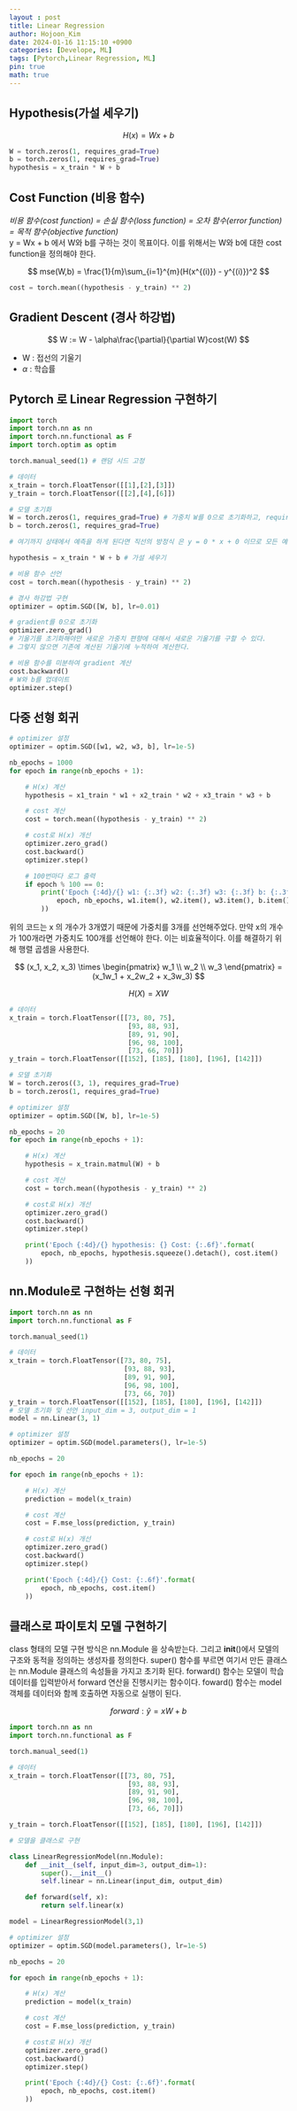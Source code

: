 ```yaml
---
layout : post
title: Linear Regression
author: Hojoon_Kim
date: 2024-01-16 11:15:10 +0900
categories: [Develope, ML]
tags: [Pytorch,Linear Regression, ML]
pin: true
math: true
---
```


## Hypothesis(가설 세우기)

$$ H(x) = Wx + b $$

``` python
W = torch.zeros(1, requires_grad=True)
b = torch.zeros(1, requires_grad=True)
hypothesis = x_train * W + b
```

## Cost Function (비용 함수)
_비용 함수(cost function) = 손실 함수(loss function) = 오차 함수(error function) = 목적 함수(objective function)_   
y = Wx + b 에서 W와 b를 구하는 것이 목표이다. 이를 위해서는 W와 b에 대한 cost function을 정의해야 한다. 

$$ mse(W,b) = \frac{1}{m}\sum_{i=1}^{m}(H(x^{(i)}) - y^{(i)})^2 $$

``` python
cost = torch.mean((hypothesis - y_train) ** 2)
```

## Gradient Descent (경사 하강법)

$$ W := W - \alpha\frac{\partial}{\partial W}cost(W) $$

- W : 접선의 기울기
- $\alpha$ : 학습률

## Pytorch 로 Linear Regression 구현하기

``` python
import torch
import torch.nn as nn
import torch.nn.functional as F
import torch.optim as optim

torch.manual_seed(1) # 랜덤 시드 고정

# 데이터
x_train = torch.FloatTensor([[1],[2],[3]])
y_train = torch.FloatTensor([[2],[4],[6]])

# 모델 초기화
W = torch.zeros(1, requires_grad=True) # 가중치 W를 0으로 초기화하고, requires_grad=True를 통해 학습을 통해 값이 변경되는 변수임을 명시
b = torch.zeros(1, requires_grad=True)

# 여기까지 상태에서 예측을 하게 된다면 직선의 방정식 은 y = 0 * x + 0 이므로 모든 예측값은 0이다.

hypothesis = x_train * W + b # 가설 세우기

# 비용 함수 선언
cost = torch.mean((hypothesis - y_train) ** 2)

# 경사 하강법 구현
optimizer = optim.SGD([W, b], lr=0.01)

# gradient를 0으로 초기화
optimizer.zero_grad()
# 기울기를 초기화해야만 새로운 가중치 편향에 대해서 새로운 기울기를 구할 수 있다.
# 그렇지 않으면 기존에 계산된 기울기에 누적하여 계산한다.

# 비용 함수를 미분하여 gradient 계산
cost.backward()
# W와 b를 업데이트
optimizer.step()
```

## 다중 선형 회귀

``` python
# optimizer 설정
optimizer = optim.SGD([w1, w2, w3, b], lr=1e-5)

nb_epochs = 1000
for epoch in range(nb_epochs + 1):

    # H(x) 계산
    hypothesis = x1_train * w1 + x2_train * w2 + x3_train * w3 + b

    # cost 계산
    cost = torch.mean((hypothesis - y_train) ** 2)

    # cost로 H(x) 개선
    optimizer.zero_grad()
    cost.backward()
    optimizer.step()

    # 100번마다 로그 출력
    if epoch % 100 == 0:
        print('Epoch {:4d}/{} w1: {:.3f} w2: {:.3f} w3: {:.3f} b: {:.3f} Cost: {:.6f}'.format(
            epoch, nb_epochs, w1.item(), w2.item(), w3.item(), b.item(), cost.item()
        ))
```

위의 코드는 x 의 개수가 3개였기 때문에 가중치를 3개를 선언해주었다. 만약 x의 개수가 100개라면 가중치도 100개를 선언해야 한다. 이는 비효율적이다. 이를 해결하기 위해 행렬 곱셈을 사용한다.

<div align="center">

$$ (x_1, x_2, x_3) \times \begin{pmatrix} w_1 \\ w_2 \\ w_3 \end{pmatrix} = (x_1w_1 + x_2w_2 + x_3w_3) $$

</div>

$$ H(X) = XW $$

``` python
# 데이터
x_train = torch.FloatTensor([[73, 80, 75],
                              [93, 88, 93],
                              [89, 91, 90],
                              [96, 98, 100],
                              [73, 66, 70]])
y_train = torch.FloatTensor([[152], [185], [180], [196], [142]])

# 모델 초기화
W = torch.zeros((3, 1), requires_grad=True)
b = torch.zeros(1, requires_grad=True)

# optimizer 설정
optimizer = optim.SGD([W, b], lr=1e-5)

nb_epochs = 20
for epoch in range(nb_epochs + 1):

    # H(x) 계산
    hypothesis = x_train.matmul(W) + b

    # cost 계산
    cost = torch.mean((hypothesis - y_train) ** 2)

    # cost로 H(x) 개선
    optimizer.zero_grad()
    cost.backward()
    optimizer.step()

    print('Epoch {:4d}/{} hypothesis: {} Cost: {:.6f}'.format(
        epoch, nb_epochs, hypothesis.squeeze().detach(), cost.item()
    ))
```

## nn.Module로 구현하는 선형 회귀

``` python
import torch.nn as nn
import torch.nn.functional as F

torch.manual_seed(1)

# 데이터
x_train = torch.FloatTensor([73, 80, 75],
                             [93, 88, 93],
                             [89, 91, 90],
                             [96, 98, 100],
                             [73, 66, 70])
y_train = torch.FloatTensor([[152], [185], [180], [196], [142]])
# 모델 초기화 및 선언 input_dim = 3, output_dim = 1
model = nn.Linear(3, 1)

# optimizer 설정
optimizer = optim.SGD(model.parameters(), lr=1e-5)

nb_epochs = 20

for epoch in range(nb_epochs + 1):

    # H(x) 계산
    prediction = model(x_train)

    # cost 계산
    cost = F.mse_loss(prediction, y_train)

    # cost로 H(x) 개선
    optimizer.zero_grad()
    cost.backward()
    optimizer.step()

    print('Epoch {:4d}/{} Cost: {:.6f}'.format(
        epoch, nb_epochs, cost.item()
    ))
```

## 클래스로 파이토치 모델 구현하기

class 형태의 모델 구현 방식은 nn.Module 을 상속받는다. 그리고 __init__()에서 모델의 구조와 동적을 정의하는 생성자를 정의한다. super() 함수를 부르면 여기서 만든 클래스는 nn.Module 클래스의 속성들을 가지고 초기화 된다. forward() 함수는 모델이 학습데이터를 입력받아서 forward 연산을 진행시키는 함수이다.
foward() 함수는 model 객체를 데이터와 함께 호출하면 자동으로 실행이 된다.

$$ forward : \hat{y} = xW + b $$

``` python
import torch.nn as nn
import torch.nn.functional as F

torch.manual_seed(1)

# 데이터
x_train = torch.FloatTensor([[73, 80, 75],
                              [93, 88, 93],
                              [89, 91, 90],
                              [96, 98, 100],
                              [73, 66, 70]])

y_train = torch.FloatTensor([[152], [185], [180], [196], [142]])

# 모델을 클래스로 구현

class LinearRegressionModel(nn.Module):
    def __init__(self, input_dim=3, output_dim=1):
        super().__init__()
        self.linear = nn.Linear(input_dim, output_dim)

    def forward(self, x):
        return self.linear(x)

model = LinearRegressionModel(3,1)

# optimizer 설정
optimizer = optim.SGD(model.parameters(), lr=1e-5)

nb_epochs = 20

for epoch in range(nb_epochs + 1):

    # H(x) 계산
    prediction = model(x_train)

    # cost 계산
    cost = F.mse_loss(prediction, y_train)

    # cost로 H(x) 개선
    optimizer.zero_grad()
    cost.backward()
    optimizer.step()

    print('Epoch {:4d}/{} Cost: {:.6f}'.format(
        epoch, nb_epochs, cost.item()
    ))
```


